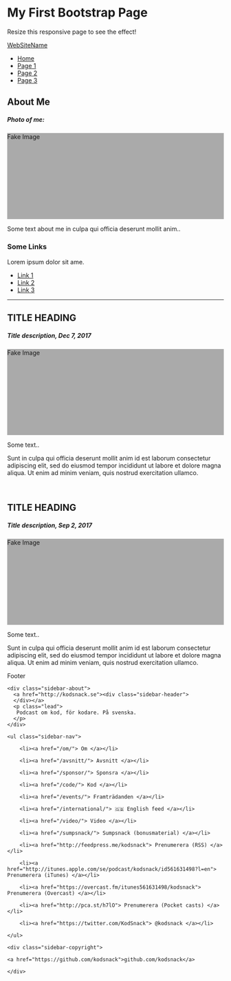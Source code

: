 <!DOCTYPE html>
<html lang="en">
<head>
  <title>Bootstrap Website Example</title>
  <meta charset="utf-8">
  <meta name="viewport" content="width=device-width, initial-scale=1">
  <link rel="stylesheet" href="https://maxcdn.bootstrapcdn.com/bootstrap/3.3.7/css/bootstrap.min.css">
  <script src="https://ajax.googleapis.com/ajax/libs/jquery/3.3.1/jquery.min.js"></script>
  <script src="https://maxcdn.bootstrapcdn.com/bootstrap/3.3.7/js/bootstrap.min.js"></script>
  <style>
  .fakeimg {
      height: 200px;
      background: #aaa;
  }
  </style>
</head>
<body>

<div class="jumbotron text-center" style="margin-bottom:0">
  <h1>My First Bootstrap Page</h1>
  <p>Resize this responsive page to see the effect!</p> 
</div>

<nav class="navbar navbar-inverse">
  <div class="container-fluid">
    <div class="navbar-header">
      <a class="navbar-brand" href="#">WebSiteName</a>
    </div>
    <ul class="nav navbar-nav">
      <li class="active"><a href="#">Home</a></li>
      <li><a href="#">Page 1</a></li>
      <li><a href="#">Page 2</a></li>
      <li><a href="#">Page 3</a></li>
    </ul>
  </div>
</nav>

<div class="container">
  <div class="row">
    <div class="col-sm-4">
      <h2>About Me</h2>
      <h5>Photo of me:</h5>
      <div class="fakeimg" style="height:200px;">Fake Image</div>
      <p>Some text about me in culpa qui officia deserunt mollit anim..</p>
      <h3>Some Links</h3>
      <p>Lorem ipsum dolor sit ame.</p>
      <ul class="nav nav-pills nav-stacked">
        <li><a href="#">Link 1</a></li>
        <li><a href="#">Link 2</a></li>
        <li><a href="#">Link 3</a></li>
      </ul>
      <hr class="hidden-sm hidden-md hidden-lg">
    </div>
    <div class="col-sm-8">
      <h2>TITLE HEADING</h2>
      <h5>Title description, Dec 7, 2017</h5>
      <div class="fakeimg">Fake Image</div>
      <p>Some text..</p>
      <p>Sunt in culpa qui officia deserunt mollit anim id est laborum consectetur adipiscing elit, sed do eiusmod tempor incididunt ut labore et dolore magna aliqua. Ut enim ad minim veniam, quis nostrud exercitation ullamco.</p>
      <br>
      <h2>TITLE HEADING</h2>
      <h5>Title description, Sep 2, 2017</h5>
      <div class="fakeimg">Fake Image</div>
      <p>Some text..</p>
      <p>Sunt in culpa qui officia deserunt mollit anim id est laborum consectetur adipiscing elit, sed do eiusmod tempor incididunt ut labore et dolore magna aliqua. Ut enim ad minim veniam, quis nostrud exercitation ullamco.</p>
    </div>
  </div>
</div>

<div class="jumbotron text-center" style="margin-bottom:0">
  <p>Footer</p>
</div>

</body>
</html>

<div class="container sidebar-sticky">

    <div class="sidebar-about">
      <a href="http://kodsnack.se"><div class="sidebar-header">
      </div></a>
      <p class="lead">
       Podcast om kod, för kodare. På svenska. 
      </p>
    </div>

    <ul class="sidebar-nav">
      
        <li><a href="/om/"> Om </a></li>
      
        <li><a href="/avsnitt/"> Avsnitt </a></li>
      
        <li><a href="/sponsor/"> Sponsra </a></li>
      
        <li><a href="/code/"> Kod </a></li>
      
        <li><a href="/events/"> Framträdanden </a></li>
      
        <li><a href="/international/"> 🇬🇧 English feed </a></li>
      
        <li><a href="/video/"> Video </a></li>
      
        <li><a href="/sumpsnack/"> Sumpsnack (bonusmaterial) </a></li>
      
        <li><a href="http://feedpress.me/kodsnack"> Prenumerera (RSS) </a></li>
      
        <li><a href="http://itunes.apple.com/se/podcast/kodsnack/id561631498?l=en"> Prenumerera (iTunes) </a></li>
      
        <li><a href="https://overcast.fm/itunes561631498/kodsnack"> Prenumerera (Overcast) </a></li>
      
        <li><a href="http://pca.st/h7lO"> Prenumerera (Pocket casts) </a></li>
      
        <li><a href="https://twitter.com/KodSnack"> @kodsnack </a></li>
      
    </ul>

    <div class="sidebar-copyright">
    
    <a href="https://github.com/kodsnack">github.com/kodsnack</a>
    
    </div>
  </div>
